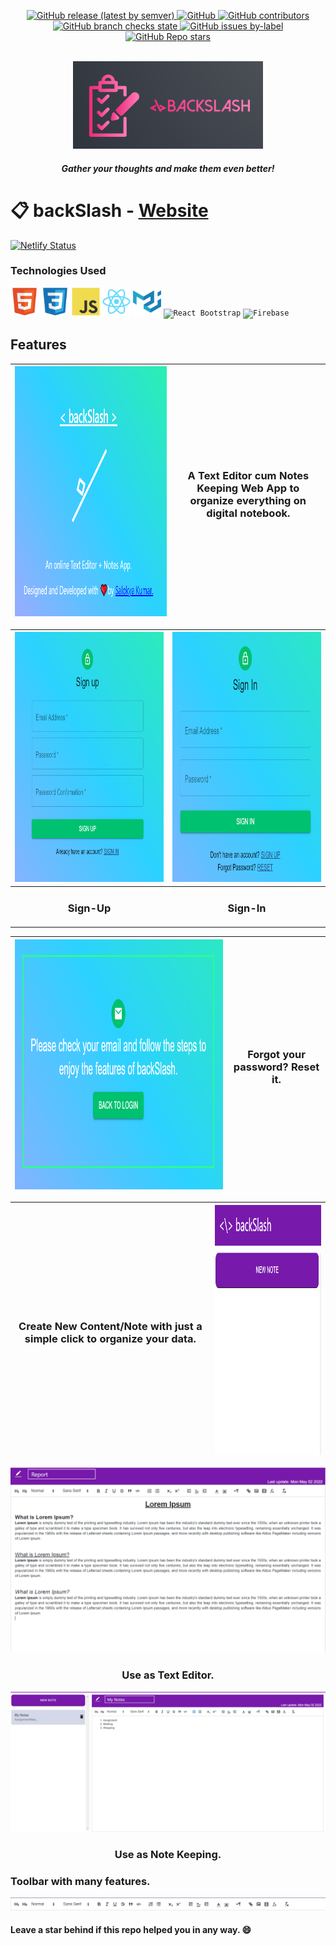 <p align="center">
    <a href="https://github.com/ksalokya/backSlash/releases">
        <img alt="GitHub release (latest by semver)" src="https://img.shields.io/github/v/release/ksalokya/backSlash?color=%2360be86&label=Latest%20release&style=for-the-badge&sort=semver">
    </a>
    <a href="/LICENSE">
        <img alt="GitHub" src="https://img.shields.io/github/license/ksalokya/backSlash?color=%2360be86&style=for-the-badge">
    </a>
    <a href="https://github.com/ksalokya/backSlash/graphs/contributors">
        <img alt="GitHub contributors" src="https://img.shields.io/github/contributors-anon/ksalokya/backSlash?color=%2360be86&style=for-the-badge">
    </a>
    <a href="https://github.com/ksalokya/backSlash/actions">
        <img alt="GitHub branch checks state" src="https://img.shields.io/github/checks-status/ksalokya/backSlash/main?color=%2360be86&style=for-the-badge">
    </a>
    <a href="https://github.com/devicons/devicon/issues?q=is%3Aopen+is%3Aissue+label%3Arequest%3Aicon">
        <img alt="GitHub issues by-label" src="https://img.shields.io/github/issues/ksalokya/backSlash/request:icon?color=%2360be86&label=feature%20requests&style=for-the-badge">
    </a>
    <a href="https://github.com/ksalokya/backSlash/stargazers">
        <img alt="GitHub Repo stars" src="https://img.shields.io/github/stars/ksalokya/backSlash?color=%2360be86&label=github%20stars&style=for-the-badge">
    </a>
</p>
<br />
<div align="center">
    <a href="https://github.com/ksalokya/backSlash">
        <img src="https://github.com/ksalokya/backSlash/blob/main/misc/9-logo.png" alt="Devicon Logo" height="140" />
    </a>
    <h5 align="center">
         Gather your thoughts and make them even better!
    </h5>
</div>


# 📋 backSlash - [Website](https://backslash.netlify.app)
[![Netlify Status](https://api.netlify.com/api/v1/badges/a8c8fb9d-8e54-4b74-bdd6-d8026d03be7c/deploy-status)](https://app.netlify.com/sites/backslash/deploys)

### Technologies Used
<code><img height="45" alt="HTML5" style="background: white;" src="https://github.com/devicons/devicon/blob/master/icons/html5/html5-original.svg"></code>
<code><img height="45" alt="CSS3" style="background: white;" src="https://github.com/devicons/devicon/blob/master/icons/css3/css3-original.svg"></code>
<code><img height="45" alt="JavaScript" style="background: white;" src="https://github.com/devicons/devicon/blob/master/icons/javascript/javascript-original.svg"></code>
<code><img height="45" alt="React" style="background: white;" src="https://github.com/devicons/devicon/blob/master/icons/react/react-original.svg"></code>
<code><img height="45" alt="Material UI" style="background: white;" src="https://github.com/devicons/devicon/blob/master/icons/materialui/materialui-original.svg"></code>
<code><img height="45" alt="React Bootstrap" style="background: white;" src="https://avatars.githubusercontent.com/u/6853419?s=200&v=4"></code>
<code><img height="45" alt="Firebase" style="background: white;" src="https://github.com/ksalokya/devicon/blob/master/icons/firebase/firebase-plain-wordmark.svg"></code>


## Features
|<img src="https://github.com/ksalokya/backSlash/blob/main/misc/01-intro.png" width="1000" height="400" />| <h3>A Text Editor cum Notes Keeping Web App to organize everything on digital notebook.</h3> |
|---|---|

|<img src="https://github.com/ksalokya/backSlash/blob/main/misc/02-signup.png" width="700" height="400" /> |<img src="https://github.com/ksalokya/backSlash/blob/main/misc/03-signin.png" width="700" height="400" /> |
|---|---|
|<h3 align="center">Sign-Up</h3>|<h3 align="center">Sign-In</h3>|

|<img src="https://github.com/ksalokya/backSlash/blob/main/misc/08-confirm.png" width="1000" height="400" />| <h3>Forgot your password? Reset it.</h3> |
|---|---|

|<h3>Create New Content/Note with just a simple click to organize your data.</h3> |<img src="https://github.com/ksalokya/backSlash/blob/main/misc/04-new%20note.png" width="400" height="400" />|
|---|---|

<div align="center">
  <img src="https://github.com/ksalokya/backSlash/blob/main/misc/06-use%20as%20report.png" /> 
  <h3>Use as Text Editor.</h3>    
</div>

<div align="center">
  <img src="https://github.com/ksalokya/backSlash/blob/main/misc/05-use%20as%20note.png" /> 
  <h3>Use as Note Keeping.</h3>    
</div>  

### Toolbar with many features.
<img src="https://github.com/ksalokya/backSlash/blob/main/misc/07%20-%20toolbar.png">

#### Leave a star behind if this repo helped you in any way. 😄
